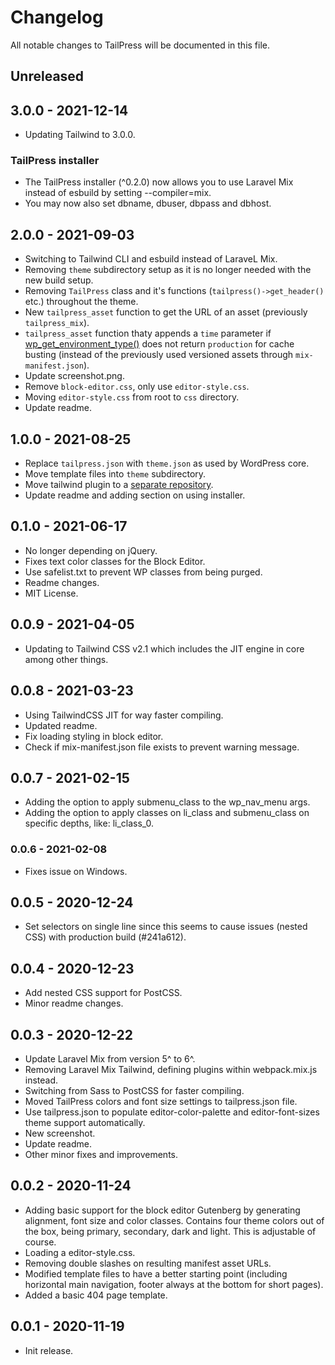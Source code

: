 # Changelog

All notable changes to TailPress will be documented in this file.

## Unreleased

## 3.0.0 - 2021-12-14

- Updating Tailwind to 3.0.0.

### TailPress installer

- The TailPress installer (^0.2.0) now allows you to use Laravel Mix instead of esbuild by setting --compiler=mix.
- You may now also set dbname, dbuser, dbpass and dbhost.

## 2.0.0 - 2021-09-03

- Switching to Tailwind CLI and esbuild instead of LaraveL Mix.
- Removing `theme` subdirectory setup as it is no longer needed with the new build setup.
- Removing `TailPress` class and it's functions (`tailpress()->get_header()` etc.) throughout the theme.
- New `tailpress_asset` function to get the URL of an asset (previously `tailpress_mix`).
- `tailpress_asset` function thaty appends a `time` parameter if [wp_get_environment_type()](https://developer.wordpress.org/reference/functions/wp_get_environment_type/) does not return `production` for cache busting (instead of the previously used versioned assets through `mix-manifest.json`).
- Update screenshot.png.
- Remove `block-editor.css`, only use `editor-style.css`.
- Moving `editor-style.css` from root to `css` directory.
- Update readme.

## 1.0.0 - 2021-08-25

- Replace `tailpress.json` with `theme.json` as used by WordPress core.
- Move template files into `theme` subdirectory.
- Move tailwind plugin to a [separate repository](https://github.com/jeffreyvr/tailwindcss-tailpress).
- Update readme and adding section on using installer.

## 0.1.0 - 2021-06-17

- No longer depending on jQuery.
- Fixes text color classes for the Block Editor.
- Use safelist.txt to prevent WP classes from being purged.
- Readme changes.
- MIT License.

## 0.0.9 - 2021-04-05

- Updating to Tailwind CSS v2.1 which includes the JIT engine in core among other things.

## 0.0.8 - 2021-03-23

- Using TailwindCSS JIT for way faster compiling.
- Updated readme.
- Fix loading styling in block editor.
- Check if mix-manifest.json file exists to prevent warning message.

## 0.0.7 - 2021-02-15

- Adding the option to apply submenu_class to the wp_nav_menu args.
- Adding the option to apply classes on li_class and submenu_class on specific depths, like: li_class_0.

### 0.0.6 - 2021-02-08

- Fixes issue on Windows.

## 0.0.5 - 2020-12-24

- Set selectors on single line since this seems to cause issues (nested CSS) with production build (#241a612).

## 0.0.4 - 2020-12-23

- Add nested CSS support for PostCSS.
- Minor readme changes.

## 0.0.3 - 2020-12-22

- Update Laravel Mix from version 5^ to 6^.
- Removing Laravel Mix Tailwind, defining plugins within webpack.mix.js instead.
- Switching from Sass to PostCSS for faster compiling.
- Moved TailPress colors and font size settings to tailpress.json file.
- Use tailpress.json to populate editor-color-palette and editor-font-sizes theme support automatically.
- New screenshot.
- Update readme.
- Other minor fixes and improvements.

## 0.0.2 - 2020-11-24

- Adding basic support for the block editor Gutenberg by generating alignment, font size and color classes.
Contains four theme colors out of the box, being primary, secondary, dark and light. This is adjustable of course.
- Loading a editor-style.css.
- Removing double slashes on resulting manifest asset URLs.
- Modified template files to have a better starting point (including horizontal main navigation, footer always at the bottom for short pages).
- Added a basic 404 page template.

## 0.0.1 - 2020-11-19

- Init release.

